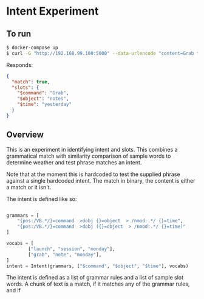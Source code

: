 # Intent Experiment


## To run


```bash
$ docker-compose up
$ curl -G "http://192.168.99.100:5000" --data-urlencode "content=Grab the notes from yesterday"
```

Responds:

```json
{
  "match": true,
  "slots": {
    "$command": "Grab",
    "$object": "notes",
    "$time": "yesterday"
  }
}
```

## Overview

This is an experiment in identifying intent and slots. 
This combines a grammatical match with similarity comparison 
of sample words to determine weather and
test phrase matches an intent.

Note that at the moment this is hardcoded to test the supplied phrase
against a single hardcoded intent. The match in binary, the content is 
either a match or it isn't.

The intent is defined like so:

```python

grammars = [
    "{pos:/VB.*/}=command  >dobj {}=object  > /nmod:.*/ {}=time",
    "{pos:/VB.*/}=command  >dobj ({}=object  > /nmod:.*/ {}=time)"
]

vocabs = [
        ["launch", "session", "monday"],
        ["grab", "note", "monday"],
]
intent = Intent(grammars, ["$command", "$object", "$time"], vocabs)

```

The intent is defined as a list of grammar rules and a list of sample slot words.
A chunk of text is a match, if it matches any of the grammar rules, and if 
